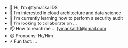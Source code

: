 - 👋 Hi, I’m @tymackallDS
- 👀 I’m interested in cloud architecture and data science
- 🌱 I’m currently learning how to perform a security audit
- 💞️ I’m looking to collaborate on ...
- 📫 How to reach me ... tymackall10@gmail.com  
- 😄 Pronouns: He/Him
- ⚡ Fun fact: ... 

<!---
tymackallDS/tymackallDS is a ✨ special ✨ repository because its `README.md` (this file) appears on your GitHub profile.
You can click the Preview link to take a look at your changes.
--->
